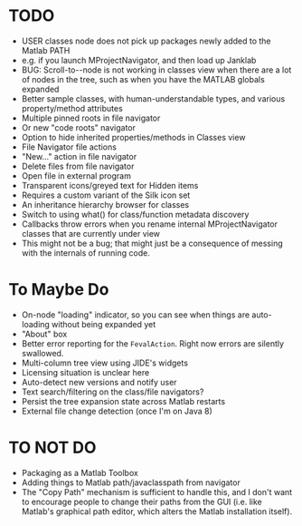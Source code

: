 TODO
=============

* USER classes node does not pick up packages newly added to the Matlab PATH
 * e.g. if you launch MProjectNavigator, and then load up Janklab
* BUG: Scroll-to--node is not working in classes view when there are a lot of nodes in the tree, such as when you have the MATLAB globals expanded
* Better sample classes, with human-understandable types, and various property/method attributes
* Multiple pinned roots in file navigator
 * Or new "code roots" navigator
* Option to hide inherited properties/methods in Classes view
* File Navigator file actions
 * "New..." action in file navigator
 * Delete files from file navigator
 * Open file in external program
* Transparent icons/greyed text for Hidden items
 * Requires a custom variant of the Silk icon set
* An inheritance hierarchy browser for classes
* Switch to using what() for class/function metadata discovery
* Callbacks throw errors when you rename internal MProjectNavigator classes that are currently under view
 * This might not be a bug; that might just be a consequence of messing with the internals of running code.

# To Maybe Do

* On-node "loading" indicator, so you can see when things are auto-loading without being expanded yet
* "About" box
* Better error reporting for the `FevalAction`. Right now errors are silently swallowed.
* Multi-column tree view using JIDE's widgets
 * Licensing situation is unclear here
* Auto-detect new versions and notify user
* Text search/filtering on the class/file navigators?
* Persist the tree expansion state across Matlab restarts
* External file change detection (once I'm on Java 8)

# TO NOT DO

* Packaging as a Matlab Toolbox
* Adding things to Matlab path/javaclasspath from navigator
 * The "Copy Path" mechanism is sufficient to handle this, and I don't want to encourage people to change their paths from the GUI (i.e. like Matlab's graphical path editor, which alters the Matlab installation itself).
